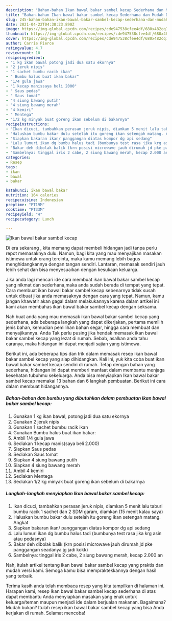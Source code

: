 ```yaml
---
description: "Bahan-bahan Ikan bawal bakar sambel kecap Sederhana dan Mudah Dibuat"
title: "Bahan-bahan Ikan bawal bakar sambel kecap Sederhana dan Mudah Dibuat"
slug: 245-bahan-bahan-ikan-bawal-bakar-sambel-kecap-sederhana-dan-mudah-dibuat
date: 2021-04-22T04:38:23.890Z
image: https://img-global.cpcdn.com/recipes/cde947538cfee4df/680x482cq70/ikan-bawal-bakar-sambel-kecap-foto-resep-utama.jpg
thumbnail: https://img-global.cpcdn.com/recipes/cde947538cfee4df/680x482cq70/ikan-bawal-bakar-sambel-kecap-foto-resep-utama.jpg
cover: https://img-global.cpcdn.com/recipes/cde947538cfee4df/680x482cq70/ikan-bawal-bakar-sambel-kecap-foto-resep-utama.jpg
author: Carrie Pierce
ratingvalue: 4.7
reviewcount: 10
recipeingredient:
- "1 kg ikan bawal potong jadi dua satu ekornya"
- "2 jeruk nipis"
- "1 sachet bumbu racik ikan"
- " Bumbu halus buat ikan bakar"
- "1/4 gula jawa"
- "1 kecap manissaya beli 2000"
- " Saus pedas"
- " Saus tomat"
- "4 siung bawang putih"
- "4 siung bawang merah"
- "4 kemiri"
- " Mentega"
- "1/2 kg minyak buat goreng ikan sebelum di bakarnya"
recipeinstructions:
- "Ikan dicuci, tambahkan perasan jeruk nipis, diamkan 5 menit lalu taburi bumbu racik 1 sachet dan 2 SDM garam, diamkan (15 menit kalau saya)"
- "Haluskan bumbu bakar dulu setelah itu goreng ikan setengah matang. Angkat"
- "Siapkan bakaran ikan/ panggangan diatas kompor dg api sedang"
- "Lalu lumuri ikan dg bumbu halus tadi (bumbunya test rasa jika krg asin atau pedasnya)"
- "Bakar deh dibolak balik (krn posisi microwave jauh dirumah jd pke panggangan seadanya jg jadi kokk)"
- "Sambelnya: tinggal iris 2 cabe, 2 siung bawang merah, kecap 2.000 an"
categories:
- Resep
tags:
- ikan
- bawal
- bakar

katakunci: ikan bawal bakar 
nutrition: 164 calories
recipecuisine: Indonesian
preptime: "PT19M"
cooktime: "PT33M"
recipeyield: "4"
recipecategory: Lunch

---
```



![Ikan bawal bakar sambel kecap](https://img-global.cpcdn.com/recipes/cde947538cfee4df/680x482cq70/ikan-bawal-bakar-sambel-kecap-foto-resep-utama.jpg)

Di era  sekarang , kita memang dapat membeli hidangan jadi tanpa perlu repot memasaknya dulu. Namun, bagi kita yang mau menyajikan masakan istimewa untuk orang tercinta, maka kamu memang lebih bagus menghidangkannya dengan tangan sendiri. Lantaran, memasak sendiri jauh lebih sehat dan bisa menyesuaikan dengan kesukaan keluarga.

Jika anda lagi mencari ide cara membuat ikan bawal bakar sambel kecap yang nikmat dan sederhana,maka anda sudah berada di tempat yang tepat. Cara membuat ikan bawal bakar sambel kecap  sebenarnya tidak susah untuk dibuat jika anda memasaknya dengan cara yang tepat. Namun, kamu jangan khawatir akan gagal dalam melakukannya 
karena dalam artikel ini kami akan membahas ikan bawal bakar sambel kecap dengan seksama.  



Nah buat anda yang mau memasak ikan bawal bakar sambel kecap yang sederhana, ada beberapa langkah yang dapat dikerjakan, pertama memilih jenis bahan, kemudian pemilihan bahan segar, hingga cara membuat dan menyajikannya. Anda Tak perlu pusing jika hendak memasak ikan bawal bakar sambel kecap yang lezat di rumah. Sebab, asalkan anda  tahu caranya, maka hidangan ini dapat menjadi sajian yang istimewa.

Berikut ini, ada beberapa tips dan trik dalam memasak resep ikan bawal bakar sambel kecap yang siap dihidangkan. Kali ini, yuk kita coba buat ikan bawal bakar sambel kecap sendiri di rumah. Tetap dengan bahan yang sederhana, hidangan ini dapat memberi manfaat dalam membantu menjaga kesehatan tubuhmu sekeluarga. Anda bisa menyiapkan Ikan bawal bakar sambel kecap memakai 13 bahan dan 6 langkah pembuatan. Berikut ini cara dalam membuat hidangannya.

<!--inarticleads1-->

##### Bahan-bahan dan bumbu yang dibutuhkan dalam pembuatan Ikan bawal bakar sambel kecap:

1. Gunakan 1 kg ikan bawal, potong jadi dua satu ekornya
1. Gunakan 2 jeruk nipis
1. Gunakan 1 sachet bumbu racik ikan
1. Gunakan  Bumbu halus buat ikan bakar:
1. Ambil 1/4 gula jawa
1. Sediakan 1 kecap manis(saya beli 2.000)
1. Siapkan  Saus pedas
1. Sediakan  Saus tomat
1. Siapkan 4 siung bawang putih
1. Siapkan 4 siung bawang merah
1. Ambil 4 kemiri
1. Sediakan  Mentega
1. Sediakan 1/2 kg minyak buat goreng ikan sebelum di bakarnya




<!--inarticleads2-->

##### Langkah-langkah menyiapkan Ikan bawal bakar sambel kecap:

1. Ikan dicuci, tambahkan perasan jeruk nipis, diamkan 5 menit lalu taburi bumbu racik 1 sachet dan 2 SDM garam, diamkan (15 menit kalau saya)
1. Haluskan bumbu bakar dulu setelah itu goreng ikan setengah matang. Angkat
1. Siapkan bakaran ikan/ panggangan diatas kompor dg api sedang
1. Lalu lumuri ikan dg bumbu halus tadi (bumbunya test rasa jika krg asin atau pedasnya)
1. Bakar deh dibolak balik (krn posisi microwave jauh dirumah jd pke panggangan seadanya jg jadi kokk)
1. Sambelnya: tinggal iris 2 cabe, 2 siung bawang merah, kecap 2.000 an




Nah, itulah artikel tentang  ikan bawal bakar sambel kecap  yang praktis dan mudah versi kami. Semoga kamu bisa mempraktekkannya dengan hasil yang terbaik. 

Terima kasih anda telah membaca resep yang kita tampilkan di halaman ini. Harapan kami, resep  Ikan bawal bakar sambel kecap sederhana di atas dapat membantu Anda menyiapkan masakan yang enak untuk keluarga/teman maupun menjadi ide dalam berjualan makanan. Bagaimana? Mudah bukan? Itulah resep ikan bawal bakar sambel kecap yang bisa Anda kerjakan di rumah. Selamat mencoba!

